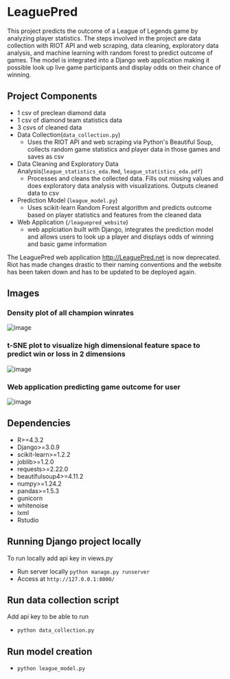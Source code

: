 # LeaguePred
This project predicts the outcome of a League of Legends game by analyzing player statistics. The steps involved in the project are data collection with RIOT API and web scraping, data cleaning, exploratory data analysis, and machine learning with random forest to predict outcome of games. The model is integrated into a Django web application making it possible look up live game participants and display odds on their chance of winning.

## Project Components
- 1 csv of preclean diamond data
- 1 csv of diamond team statistics data
- 3 csvs of cleaned data
- Data Collection(`data_collection.py`)
  - Uses the RIOT API and web scraping via Python's Beautiful Soup, collects random game statistics and player data in those games and saves as csv
- Data Cleaning and Exploratory Data Analysis(`league_statistics_eda.Rmd`, `league_statistics_eda.pdf`)
  - Processes and cleans the collected data. Fills out missing values and does exploratory data analysis with visualizations. Outputs cleaned data to csv
- Prediction Model (`league_model.py`)
  - Uses scikit-learn Random Forest algorithm and predicts outcome based on player statistics and features from the cleaned data
- Web Application (`/leaguepred_website`)
  - web applciation built with Django, integrates the prediction model and allows users to look up a player and displays odds of winning and basic game information

The LeaguePred web application http://LeaguePred.net is now deprecated. Riot has made changes drastic to their naming conventions and the website has been taken down and has to be updated to be deployed again.

## Images
### Density plot of all champion winrates
![image](https://github.com/jccoulson/match-prediction/assets/28967794/b82002b2-a6e1-4aae-b682-48458d0f4209)

### t-SNE plot to visualize high dimensional feature space to predict win or loss in 2 dimensions
![image](https://github.com/jccoulson/match-prediction/assets/28967794/fa74fad2-9bd7-47c1-bd38-7a07cb25081e)

### Web application predicting game outcome for user
![image](https://github.com/jccoulson/match-prediction/assets/28967794/638060a7-005c-48c2-abd3-311e8d14354c)


## Dependencies

- R>=4.3.2
- Django>=3.0.9
- scikit-learn>=1.2.2
- joblib>=1.2.0
- requests>=2.22.0
- beautifulsoup4>=4.11.2
- numpy>=1.24.2
- pandas>=1.5.3
- gunicorn
- whitenoise
- lxml
- Rstudio


## Running Django project locally
To run locally add api key in views.py

- Run server locally `python manage.py runserver`
- Access at `http://127.0.0.1:8000/`

## Run data collection script
Add api key to be able to run
- `python data_collection.py`

## Run model creation

- `python league_model.py`

